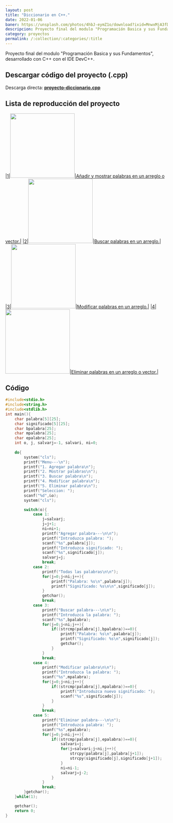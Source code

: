 ```yaml
---
layout: post
title: "Diccionario en C++."
date: 2022-01-06
baner: https://unsplash.com/photos/4hbJ-eymZ1o/download?ixid=MnwxMjA3fDB8MXxzZWFyY2h8MXx8cHJvZ3JhbWluZ3xlc3wwfHx8fDE2NTY2MTAzNzg&force=true&w=640
descripcion: Proyecto final del modulo "Programación Basica y sus Fundamentos", desarrollado con C++ con el...
category: proyectos
permalink: /:collection/:categories/:title
---
```


Proyecto final del modulo "Programación Basica y sus Fundamentos", desarrollado con C++ con el IDE DevC++.

## Descargar código del proyecto (.cpp)

Descarga directa: **[proyecto-diccionario.cpp](../../../../../assets/files/proyecto-diccionario.cpp)**

## Lista de reproducción del proyecto

|<a target="_blank" href="https://youtu.be/c2DsQq2jCKQ">1</a>|<a target="_blank" href="https://youtu.be/c2DsQq2jCKQ"><img src="https://img.youtube.com/vi/c2DsQq2jCKQ/maxresdefault.jpg" width="200"></a>|<a target="_blank" href="https://youtu.be/c2DsQq2jCKQ">Añadir y mostrar palabras en un arreglo o vector.</a>|
|<a target="_blank" href="https://youtu.be/-15bQzmM1HI">2</a>|<a target="_blank" href="https://youtu.be/-15bQzmM1HI"><img src="https://img.youtube.com/vi/-15bQzmM1HI/maxresdefault.jpg" width="200"></a>|<a target="_blank" href="https://youtu.be/-15bQzmM1HI">Buscar palabras en un arreglo.</a>|
|<a target="_blank" href="https://youtu.be/DBzdZOTux58">3</a>|<a target="_blank" href="https://youtu.be/DBzdZOTux58"><img src="https://img.youtube.com/vi/DBzdZOTux58/maxresdefault.jpg" width="200"></a>|<a target="_blank" href="https://youtu.be/DBzdZOTux58">Modificar palabras en un arreglo.</a>|
|<a target="_blank" href="https://youtu.be/TdOMS9E7BqQ">4</a>|<a target="_blank" href="https://youtu.be/TdOMS9E7BqQ"><img src="https://img.youtube.com/vi/TdOMS9E7BqQ/maxresdefault.jpg" width="200"></a>|<a target="_blank" href="https://youtu.be/TdOMS9E7BqQ">Eliminar palabras en un arreglo o vector.</a>|

## Código

~~~cpp
#include<stdio.h>
#include<string.h>
#include<stdlib.h>
int main(){
    char palabra[5][25];
    char significado[5][25];
    char bpalabra[25];
    char mpalabra[25];
    char epalabra[25];
    int o, j, salvarj=-1, salvari, ni=0;
    
    do{
        system("cls");
        printf("Menu---\n");
        printf("1. Agregar palabra\n");
        printf("2. Mostrar palabras\n");
        printf("3. Buscar palabra\n");
        printf("4. Modificar palabra\n");
        printf("5. Eliminar palabra\n");
        printf("Seleccion: ");
        scanf("%d",&o);
        system("cls");

        switch(o){
            case 1:
                j=salvarj;
                j=j+1;
                ni=ni+1;
                printf("Agregar palabra---\n\n");
                printf("Introduzca palabra: ");
                scanf("%s",palabra[j]);
                printf("Introduzca significado: ");
                scanf("%s",significado[j]);
                salvarj=j;
                break;
            case 2:
                printf("Todas las palabras\n\n");
                for(j=0;j<ni;j++){
                    printf("Palabra: %s\n",palabra[j]);
                    printf("Significado: %s\n\n",significado[j]);
                }
                getchar();
                break;
            case 3:
                printf("Buscar palabra---\n\n");
                printf("Introduzca la palabra: ");
                scanf("%s",bpalabra);
                for(j=0;j<ni;j++){
                    if((strcmp(palabra[j],bpalabra))==0){
                        printf("Palabra: %s\n",palabra[j]);
                        printf("Significado: %s\n",significado[j]);
                        getchar();
                    }
                }
                break;
            case 4:
                printf("Modificar palabra\n\n");
                printf("Introduzca la palabra: ");
                scanf("%s",mpalabra);
                for(j=0;j<ni;j++){
                    if((strcmp(palabra[j],mpalabra))==0){
                        printf("Introduzca nuevo significado: ");
                        scanf("%s",significado[j]);
                    }
                }
                break;
            case 5:
                printf("Eliminar palabra---\n\n");
                printf("Introduzca palabra: ");
                scanf("%s",epalabra);
                for(j=0;j<ni;j++){
                    if((strcmp(palabra[j],epalabra))==0){
                        salvari=j;
                        for(j=salvari;j<ni;j++){
                            strcpy(palabra[j],palabra[j+1]);
                            strcpy(significado[j],significado[j+1]);
                        }
                        ni=ni-1;
                        salvarj=j-2;
                    }
                }
                break;
        }getchar();
    }while(1);

    getchar();
    return 0;
}
~~~